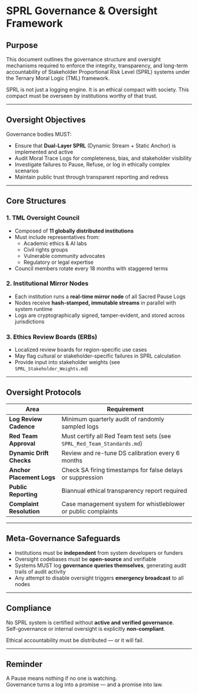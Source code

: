 # SPRL Governance & Oversight Framework

## Purpose

This document outlines the governance structure and oversight mechanisms required to enforce the integrity, transparency, and long-term accountability of Stakeholder Proportional Risk Level (SPRL) systems under the Ternary Moral Logic (TML) framework.

SPRL is not just a logging engine. It is an ethical compact with society. This compact must be overseen by institutions worthy of that trust.

---

## Oversight Objectives

Governance bodies MUST:

- Ensure that **Dual-Layer SPRL** (Dynamic Stream + Static Anchor) is implemented and active
- Audit Moral Trace Logs for completeness, bias, and stakeholder visibility
- Investigate failures to Pause, Refuse, or log in ethically complex scenarios
- Maintain public trust through transparent reporting and redress

---

## Core Structures

### 1. **TML Oversight Council**

- Composed of **11 globally distributed institutions**
- Must include representatives from:
  - Academic ethics & AI labs
  - Civil rights groups
  - Vulnerable community advocates
  - Regulatory or legal expertise
- Council members rotate every 18 months with staggered terms

### 2. **Institutional Mirror Nodes**

- Each institution runs a **real-time mirror node** of all Sacred Pause Logs
- Nodes receive **hash-stamped, immutable streams** in parallel with system runtime
- Logs are cryptographically signed, tamper-evident, and stored across jurisdictions

### 3. **Ethics Review Boards (ERBs)**

- Localized review boards for region-specific use cases
- May flag cultural or stakeholder-specific failures in SPRL calculation
- Provide input into stakeholder weights (see `SPRL_Stakeholder_Weights.md`)

---

## Oversight Protocols

| Area                       | Requirement |
|---------------------------|-------------|
| **Log Review Cadence**    | Minimum quarterly audit of randomly sampled logs |
| **Red Team Approval**     | Must certify all Red Team test sets (see `SPRL_Red_Team_Standards.md`) |
| **Dynamic Drift Checks**  | Review and re-tune DS calibration every 6 months |
| **Anchor Placement Logs** | Check SA firing timestamps for false delays or suppression |
| **Public Reporting**      | Biannual ethical transparency report required |
| **Complaint Resolution**  | Case management system for whistleblower or public complaints |

---

## Meta-Governance Safeguards

- Institutions must be **independent** from system developers or funders
- Oversight codebases must be **open-source** and verifiable
- Systems MUST log **governance queries themselves**, generating audit trails of audit activity
- Any attempt to disable oversight triggers **emergency broadcast** to all nodes

---

## Compliance

No SPRL system is certified without **active and verified governance**.  
Self-governance or internal oversight is explicitly **non-compliant**.

Ethical accountability must be distributed — or it will fail.

---

## Reminder

A Pause means nothing if no one is watching.  
Governance turns a log into a promise — and a promise into law.

